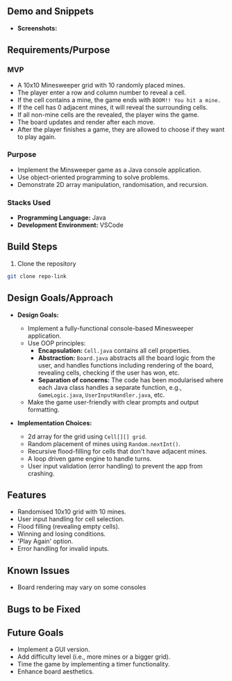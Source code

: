 ## Demo and Snippets

- **Screenshots:**

## Requirements/Purpose

### MVP

- A 10x10 Minesweeper grid with 10 randomly placed mines.
- The player enter a row and column number to reveal a cell.
- If the cell contains a mine, the game ends with `BOOM!! You hit a mine.`
- If the cell has 0 adjacent mines, it will reveal the surrounding cells.
- If all non-mine cells are the revealed, the player wins the game.
- The board updates and render after each move.
- After the player finishes a game, they are allowed to choose if they want to play again.

### Purpose

- Implement the Minsweeper game as a Java console application.
- Use object-oriented programming to solve problems.
- Demonstrate 2D array manipulation, randomisation, and recursion.

### Stacks Used

- **Programming Language:** Java
- **Development Environment:** VSCode

## Build Steps

1. Clone the repository

```bash
git clone repo-link
```

## Design Goals/Approach

- **Design Goals:**

  - Implement a fully-functional console-based Minesweeper application.
  - Use OOP principles:
    - **Encapsulation:** `Cell.java` contains all cell properties.
    - **Abstraction:** `Board.java` abstracts all the board logic from the user, and handles functions including rendering of the board, revealing cells, checking if the user has won, etc.
    - **Separation of concerns:** The code has been modularised where each Java class handles a separate function, e.g., `GameLogic.java`, `UserInputHandler.java`, etc.
  - Make the game user-friendly with clear prompts and output formatting.

- **Implementation Choices:**
  - 2d array for the grid using `Cell[][] grid`.
  - Random placement of mines using `Random.nextInt()`.
  - Recursive flood-filling for cells that don't have adjacent mines.
  - A loop driven game engine to handle turns.
  - User input validation (error handling) to prevent the app from crashing.

## Features

- Randomised 10x10 grid with 10 mines.
- User input handling for cell selection.
- Flood filling (revealing empty cells).
- Winning and losing conditions.
- 'Play Again' option.
- Error handling for invalid inputs.

## Known Issues

- Board rendering may vary on some consoles

## Bugs to be Fixed

## Future Goals

- Implement a GUI version.
- Add difficulty level (i.e., more mines or a bigger grid).
- Time the game by implementing a timer functionality.
- Enhance board aesthetics.
